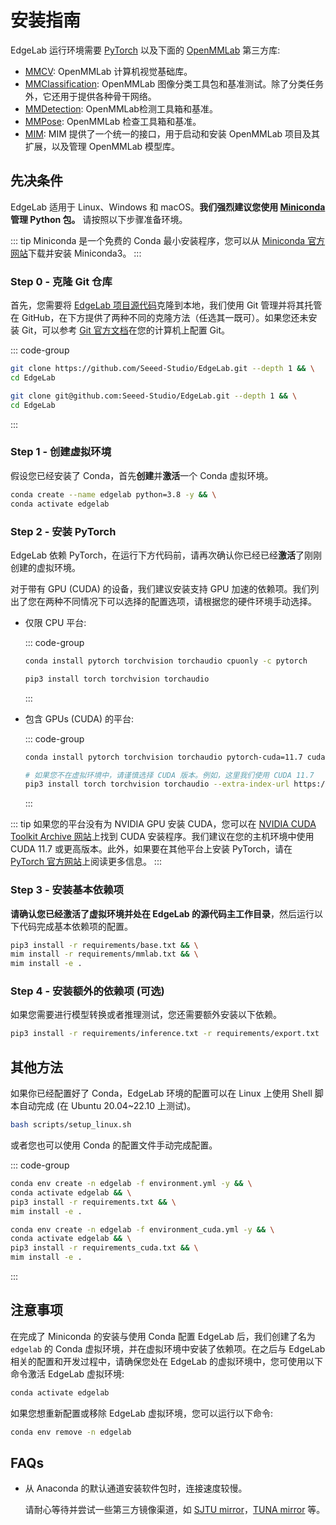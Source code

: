 # 安装指南

EdgeLab 运行环境需要 [PyTorch](https://pytorch.org/get-started/locally/) 以及下面的 [OpenMMLab](https://openmmlab.com/) 第三方库:

- [MMCV](https://github.com/open-mmlab/mmcv): OpenMMLab 计算机视觉基础库。
- [MMClassification](https://github.com/open-mmlab/mmclassification): OpenMMLab 图像分类工具包和基准测试。除了分类任务外，它还用于提供各种骨干网络。
- [MMDetection](https://github.com/open-mmlab/mmdetection): OpenMMLab检测工具箱和基准。
- [MMPose](https://github.com/open-mmlab/mmpose): OpenMMLab 检查工具箱和基准。
- [MIM](https://github.com/open-mmlab/mim): MIM 提供了一个统一的接口，用于启动和安装 OpenMMLab 项目及其扩展，以及管理 OpenMMLab 模型库。


## 先决条件

EdgeLab 适用于 Linux、Windows 和 macOS。**我们强烈建议您使用 [Miniconda](https://docs.conda.io/en/latest/miniconda.html) 管理 Python 包。** 请按照以下步骤准备环境。

::: tip
Miniconda 是一个免费的 Conda 最小安装程序，您可以从 [Miniconda 官方网站](https://docs.conda.io/en/latest/miniconda.html)下载并安装 Miniconda3。
:::

### Step 0 - 克隆 Git 仓库

首先，您需要将 [EdgeLab 项目源代码](https://github.com/Seeed-Studio/EdgeLab)克隆到本地，我们使用 Git 管理并将其托管在 GitHub，在下方提供了两种不同的克隆方法（任选其一既可）。如果您还未安装 Git，可以参考 [Git 官方文档](https://git-scm.com/book/zh/v2/%E8%B5%B7%E6%AD%A5-%E5%AE%89%E8%A3%85-Git)在您的计算机上配置 Git。

::: code-group

```sh [HTTPS]
git clone https://github.com/Seeed-Studio/EdgeLab.git --depth 1 && \
cd EdgeLab
```

```sh [SSH]
git clone git@github.com:Seeed-Studio/EdgeLab.git --depth 1 && \
cd EdgeLab
```

:::

### Step 1 - 创建虚拟环境

假设您已经安装了 Conda，首先**创建**并**激活**一个 Conda 虚拟环境。

```sh
conda create --name edgelab python=3.8 -y && \
conda activate edgelab
```

### Step 2 - 安装 PyTorch

EdgeLab 依赖 PyTorch，在运行下方代码前，请再次确认你已经已经**激活**了刚刚创建的虚拟环境。

对于带有 GPU (CUDA) 的设备，我们建议安装支持 GPU 加速的依赖项。我们列出了您在两种不同情况下可以选择的配置选项，请根据您的硬件环境手动选择。

- 仅限 CPU 平台:

    ::: code-group

    ```sh [conda]
    conda install pytorch torchvision torchaudio cpuonly -c pytorch
    ```

    ```sh [pip]
    pip3 install torch torchvision torchaudio
    ```

    :::

- 包含 GPUs (CUDA) 的平台:

    ::: code-group

    ```sh [conda]
    conda install pytorch torchvision torchaudio pytorch-cuda=11.7 cudatoolkit=11.7 -c pytorch -c nvidia
    ```

    ```sh [pip]
    # 如果您不在虚拟环境中，请谨慎选择 CUDA 版本。例如，这里我们使用 CUDA 11.7
    pip3 install torch torchvision torchaudio --extra-index-url https://download.pytorch.org/whl/cu117
    ```

    :::

::: tip
如果您的平台没有为 NVIDIA GPU 安装 CUDA，您可以在 [NVIDIA CUDA Toolkit Archive 网站](https://developer.nvidia.com/cuda-toolkit-archive)上找到 CUDA 安装程序。我们建议在您的主机环境中使用 CUDA 11.7 或更高版本。此外，如果要在其他平台上安装 PyTorch，请在 [PyTorch 官方网站](https://pytorch.org/get-started/locally/)上阅读更多信息。
:::

### Step 3 - 安装基本依赖项

**请确认您已经激活了虚拟环境并处在 EdgeLab 的源代码主工作目录**，然后运行以下代码完成基本依赖项的配置。

```sh
pip3 install -r requirements/base.txt && \
mim install -r requirements/mmlab.txt && \
mim install -e .
```

### Step 4 - 安装额外的依赖项 (可选)

如果您需要进行模型转换或者推理测试，您还需要额外安装以下依赖。

```sh
pip3 install -r requirements/inference.txt -r requirements/export.txt
```


## 其他方法

如果你已经配置好了 Conda，EdgeLab 环境的配置可以在 Linux 上使用 Shell 脚本自动完成 (在 Ubuntu 20.04~22.10 上测试)。

```bash
bash scripts/setup_linux.sh
```

或者您也可以使用 Conda 的配置文件手动完成配置。

::: code-group

```sh [CPU]
conda env create -n edgelab -f environment.yml -y && \
conda activate edgelab && \
pip3 install -r requirements.txt && \
mim install -e .
```

```sh [GPU (CUDA)]
conda env create -n edgelab -f environment_cuda.yml -y && \
conda activate edgelab && \
pip3 install -r requirements_cuda.txt && \
mim install -e .
```

:::


## 注意事项

在完成了 Miniconda 的安装与使用 Conda 配置 EdgeLab 后，我们创建了名为 `edgelab` 的 Conda 虚拟环境，并在虚拟环境中安装了依赖项。在之后与 EdgeLab 相关的配置和开发过程中，请确保您处在 EdgeLab 的虚拟环境中，您可使用以下命令激活 EdgeLab 虚拟环境:

```sh
conda activate edgelab
```

如果您想重新配置或移除 EdgeLab 虚拟环境，您可以运行以下命令:

```sh
conda env remove -n edgelab
```


## FAQs

- 从 Anaconda 的默认通道安装软件包时，连接速度较慢。

    请耐心等待并尝试一些第三方镜像渠道，如 [SJTU mirror](https://mirror.sjtu.edu.cn/docs/anaconda)，[TUNA mirror](https://mirrors.tuna.tsinghua.edu.cn/help/anaconda) 等。
